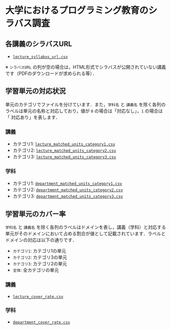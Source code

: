 # 大学におけるプログラミング教育のシラバス調査

## 各講義のシラバスURL

- [`lecture_syllabus_url.csv`](./lecture_syllabus_url.csv)

※ `シラバスURL` の列が空の場合は，HTML形式でシラバスが公開されていない講義です（PDFのダウンロードが求められる等）．

## 学習単元の対応状況

単元のカテゴリでファイルを分けています．また，`学科名` と `講義名` を除く各列のラベルは単元の名称と対応しており，値が `0` の場合は「対応なし」，`1` の場合は「
対応あり」を表します．

### 講義

- カテゴリ1: [`lecture_matched_units_category1.csv`](./lecture_matched_units_category1.csv)
- カテゴリ2: [`lecture_matched_units_category2.csv`](./lecture_matched_units_category2.csv)
- カテゴリ3: [`lecture_matched_units_category3.csv`](./lecture_matched_units_category3.csv)

### 学科

- カテゴリ1: [`department_matched_units_category1.csv`](./department_matched_units_category1.csv)
- カテゴリ2: [`department_matched_units_category2.csv`](./department_matched_units_category2.csv)
- カテゴリ3: [`department_matched_units_category3.csv`](./department_matched_units_category3.csv)

## 学習単元のカバー率

`学科名` と `講義名` を除く各列のラベルはドメインを表し，講義（学科）と対応する単元がそのドメインにおいて占める割合が値として記載されています．ラベルとドメインの対応は以下の通りです．

- `カテゴリ1`: カテゴリ1の単元
- `カテゴリ2`: カテゴリ3の単元
- `カテゴリ3`: カテゴリ2の単元
- `全体`: 全カテゴリの単元

### 講義

- [`lecture_cover_rate.csv`](./lecture_cover_rate.csv)

### 学科

- [`department_cover_rate.csv`](./department_cover_rate.csv)
